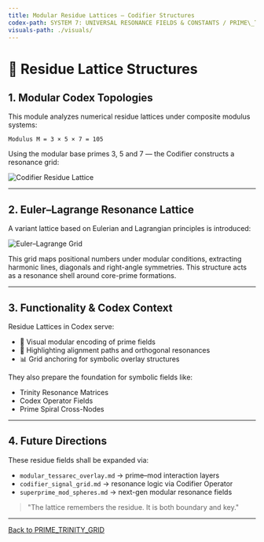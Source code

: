```yaml
---
title: Modular Residue Lattices – Codifier Structures
codex-path: SYSTEM 7: UNIVERSAL RESONANCE FIELDS & CONSTANTS / PRIME\_TRINITY\_GRID
visuals-path: ./visuals/
---
```


# 🧮 Residue Lattice Structures

## 1. Modular Codex Topologies

This module analyzes numerical residue lattices under composite modulus systems:

```
Modulus M = 3 × 5 × 7 = 105
```

Using the modular base primes 3, 5 and 7 — the Codifier constructs a resonance grid:

![Codifier Residue Lattice](./visuals/codifier_residue_lattice_357_mod_3_5_7.png)

---

## 2. Euler–Lagrange Resonance Lattice

A variant lattice based on Eulerian and Lagrangian principles is introduced:

![Euler–Lagrange Grid](./visuals/euler_lagrange_lattice_mod_3_5_7.png)

This grid maps positional numbers under modular conditions, extracting harmonic lines, diagonals and right-angle symmetries. This structure acts as a resonance shell around core-prime formations.

---

## 3. Functionality & Codex Context

Residue Lattices in Codex serve:

* 📐 Visual modular encoding of prime fields
* 🔢 Highlighting alignment paths and orthogonal resonances
* 📊 Grid anchoring for symbolic overlay structures

They also prepare the foundation for symbolic fields like:

* Trinity Resonance Matrices
* Codex Operator Fields
* Prime Spiral Cross-Nodes

---

## 4. Future Directions

These residue fields shall be expanded via:

* `modular_tessarec_overlay.md` → prime–mod interaction layers
* `codifier_signal_grid.md` → resonance logic via Codifier Operator
* `superprime_mod_spheres.md` → next-gen modular resonance fields

> "The lattice remembers the residue. It is both boundary and key."

---

[Back to PRIME\_TRINITY\_GRID](../README.md)
